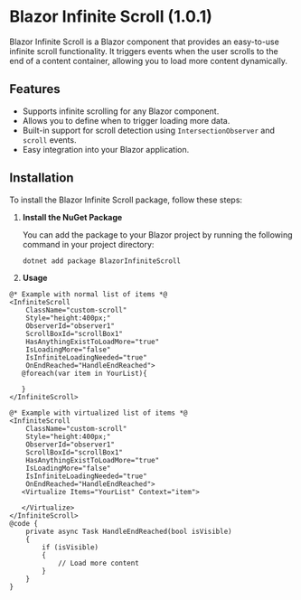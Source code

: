 # Blazor Infinite Scroll (1.0.1)

Blazor Infinite Scroll is a Blazor component that provides an easy-to-use infinite scroll functionality. It triggers events when the user scrolls to the end of a content container, allowing you to load more content dynamically.

## Features

- Supports infinite scrolling for any Blazor component.
- Allows you to define when to trigger loading more data.
- Built-in support for scroll detection using `IntersectionObserver` and `scroll` events.
- Easy integration into your Blazor application.

## Installation

To install the Blazor Infinite Scroll package, follow these steps:

1. **Install the NuGet Package**

   You can add the package to your Blazor project by running the following command in your project directory:

   ```cmd
   dotnet add package BlazorInfiniteScroll

2. **Usage**
```razor
@* Example with normal list of items *@
<InfiniteScroll 
    ClassName="custom-scroll" 
    Style="height:400px;" 
    ObserverId="observer1" 
    ScrollBoxId="scrollBox1" 
    HasAnythingExistToLoadMore="true" 
    IsLoadingMore="false" 
    IsInfiniteLoadingNeeded="true" 
    OnEndReached="HandleEndReached">
   @foreach(var item in YourList){

   }
</InfiniteScroll>

@* Example with virtualized list of items *@
<InfiniteScroll 
    ClassName="custom-scroll" 
    Style="height:400px;" 
    ObserverId="observer1" 
    ScrollBoxId="scrollBox1" 
    HasAnythingExistToLoadMore="true" 
    IsLoadingMore="false" 
    IsInfiniteLoadingNeeded="true" 
    OnEndReached="HandleEndReached">
   <Virtualize Items="YourList" Context="item">

   </Virtualize>
</InfiniteScroll>
@code {
    private async Task HandleEndReached(bool isVisible)
    {
        if (isVisible)
        {
            // Load more content
        }
    }
}
